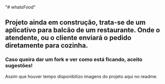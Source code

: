 "# whatsFood" 

## Projeto ainda em construção, trata-se de um aplicativo para balcão de um restaurante. Onde o atendente, ou o cliente enviará o pedido diretamente para cozinha.


### Caso queira dar um fork e ver como está ficando, aceito sugestões!

Assim que houver tempo disponibilizo imagens do projeto aqui no readme.
